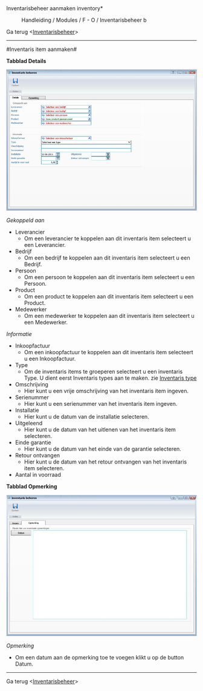 <properties>
	<page>
		<title>Inventarisbeheer aanmaken</title>
		<description>Inventarisbeheer aanmaken</description>
		<context>inventory*</context>
	</page>
	<menu>
		<position>Handleiding / Modules / F - O / Inventarisbeheer</position>
		<title>Inventarisbeheer aanmaken</title>
		<sort>b</sort>
	</menu>
</properties>

Ga terug <[Inventarisbeheer](http://hybridsaas.support/pages/handleiding/modules/F-O/inventarisbeheer/introductie)>

----------

#Inventaris item aanmaken#

**Tabblad Details**

![](images/beheer-details.JPG)

*Gekoppeld aan*

- Leverancier
	- Om een leverancier te koppelen aan dit inventaris item selecteert u een Leverancier.
- Bedrijf
	- Om een bedrijf te koppelen aan dit inventaris item selecteert u een Bedrijf.
- Persoon
	- Om een persoon te koppelen aan dit inventaris item selecteert u een Persoon.
- Product
	- Om een product te koppelen aan dit inventaris item selecteert u een Product.
- Medewerker
	- Om een medewerker te koppelen aan dit inventaris item selecteert u een Medewerker.

*Informatie*

- Inkoopfactuur
	- Om een inkoopfactuur te koppelen aan dit inventaris item selecteert u een Inkoopfactuur.
- Type
	- Om de inventaris items te groeperen selecteert u een inventaris Type. U dient eerst Inventaris types aan te maken. zie [Inventaris type]()
- Omschrijving
	- Hier kunt u een vrije omschrijving van het inventaris item ingeven.
- Serienummer
	- Hier kunt u een serienummer van het inventaris item ingeven.
- Installatie
	- Hier kunt u de datum van de installatie selecteren.
- Uitgeleend
	- Hier kunt u de datum van het uitlenen van het inventaris item selecteren.
- Einde garantie
	- Hier kunt u de datum van het einde van de garantie selecteren.
- Retour ontvangen
	- Hier kunt u de datum van het retour ontvangen van het inventaris item selecteren.
- Aantal in voorraad

**Tabblad Opmerking**

![](images/beheer-opmerking.JPG)

*Opmerking*

- Om een datum aan de opmerking toe te voegen klikt u op de button Datum.


----------
Ga terug <[Inventarisbeheer](http://hybridsaas.support/pages/handleiding/modules/F-O/inventarisbeheer/introductie)>